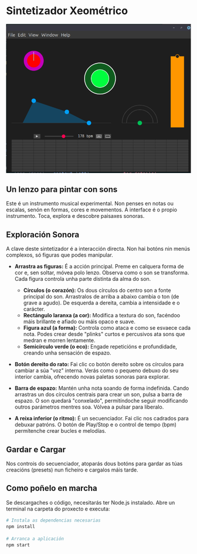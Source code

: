 # Sintetizador Xeométrico

![Captura do Sintetizador Xeométrico](image.png)

## Un lenzo para pintar con sons

Este é un instrumento musical experimental. Non penses en notas ou escalas, senón en formas, cores e movementos. A interface é o propio instrumento. Toca, explora e descobre paisaxes sonoras.

## Exploración Sonora

A clave deste sintetizador é a interacción directa. Non hai botóns nin menús complexos, só figuras que podes manipular.

*   **Arrastra as figuras:** É a acción principal. Preme en calquera forma de cor e, sen soltar, móvea polo lenzo. Observa como o son se transforma. Cada figura controla unha parte distinta da alma do son.
    *   **Círculos (o corazón):** Os dous círculos do centro son a fonte principal do son. Arrastralos de arriba a abaixo cambia o ton (de grave a agudo). De esquerda a dereita, cambia a intensidade e o carácter.
    *   **Rectángulo laranxa (a cor):** Modifica a textura do son, facéndoo máis brillante e afiado ou máis opaco e suave.
    *   **Figura azul (a forma):** Controla como ataca e como se esvaece cada nota. Podes crear desde "plinks" curtos e percusivos ata sons que medran e morren lentamente.
    *   **Semicírculo verde (o eco):** Engade repeticións e profundidade, creando unha sensación de espazo.

*   **Botón dereito do rato:** Fai clic co botón dereito sobre os círculos para cambiar a súa "voz" interna. Verás como o pequeno debuxo do seu interior cambia, ofrecendo novas paletas sonoras para explorar.

*   **Barra de espazo:** Mantén unha nota soando de forma indefinida. Cando arrastras un dos círculos centrais para crear un son, pulsa a barra de espazo. O son quedará "conxelado", permitíndoche seguir modificando outros parámetros mentres soa. Vólvea a pulsar para liberalo.

*   **A reixa inferior (o ritmo):** É un secuenciador. Fai clic nos cadrados para debuxar patróns. O botón de Play/Stop e o control de tempo (bpm) permítenche crear bucles e melodías.

## Gardar e Cargar

Nos controis do secuenciador, atoparás dous botóns para gardar as túas creacións (presets) nun ficheiro e cargalos máis tarde.

## Como poñelo en marcha

Se descargaches o código, necesitarás ter Node.js instalado. Abre un terminal na carpeta do proxecto e executa:

```bash
# Instala as dependencias necesarias
npm install

# Arranca a aplicación
npm start
```
